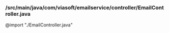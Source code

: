 ### /src/main/java/com/viasoft/emailservice/controller/EmailController.java
@import "./EmailController.java"
